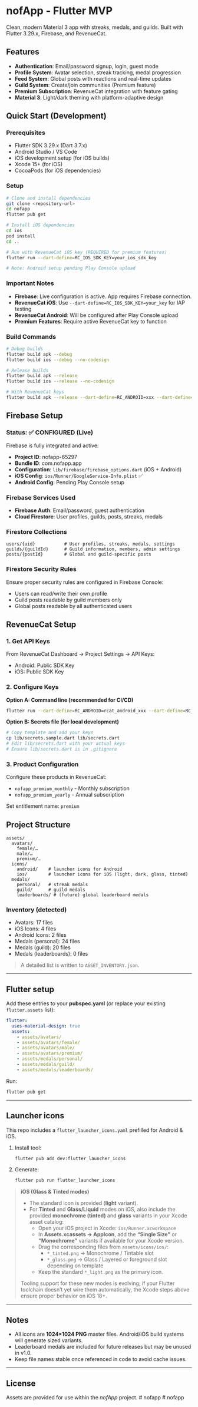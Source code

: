 # nofApp - Flutter MVP

Clean, modern Material 3 app with streaks, medals, and guilds. Built with Flutter 3.29.x, Firebase, and RevenueCat.

## Features

- **Authentication**: Email/password signup, login, guest mode
- **Profile System**: Avatar selection, streak tracking, medal progression  
- **Feed System**: Global posts with reactions and real-time updates
- **Guild System**: Create/join communities (Premium feature)
- **Premium Subscription**: RevenueCat integration with feature gating
- **Material 3**: Light/dark theming with platform-adaptive design

## Quick Start (Development)

### Prerequisites
- Flutter SDK 3.29.x (Dart 3.7.x)
- Android Studio / VS Code
- iOS development setup (for iOS builds)
- Xcode 15+ (for iOS)
- CocoaPods (for iOS dependencies)

### Setup
```bash
# Clone and install dependencies
git clone <repository-url>
cd nofapp
flutter pub get

# Install iOS dependencies
cd ios
pod install
cd ..

# Run with RevenueCat iOS key (REQUIRED for premium features)
flutter run --dart-define=RC_IOS_SDK_KEY=your_ios_sdk_key

# Note: Android setup pending Play Console upload
```

### Important Notes
- **Firebase**: Live configuration is active. App requires Firebase connection.
- **RevenueCat iOS**: Use `--dart-define=RC_IOS_SDK_KEY=your_key` for IAP testing
- **RevenueCat Android**: Will be configured after Play Console upload
- **Premium Features**: Require active RevenueCat key to function

### Build Commands
```bash
# Debug builds
flutter build apk --debug
flutter build ios --debug --no-codesign

# Release builds  
flutter build apk --release
flutter build ios --release --no-codesign

# With RevenueCat keys
flutter build apk --release --dart-define=RC_ANDROID=xxx --dart-define=RC_IOS=yyy
```

## Firebase Setup

### Status: ✅ CONFIGURED (Live)

Firebase is fully integrated and active:
- **Project ID**: nofapp-65297
- **Bundle ID**: com.nofapp.app
- **Configuration**: `lib/firebase/firebase_options.dart` (iOS + Android)
- **iOS Config**: `ios/Runner/GoogleService-Info.plist` ✅
- **Android Config**: Pending Play Console setup

### Firebase Services Used
- **Firebase Auth**: Email/password, guest authentication
- **Cloud Firestore**: User profiles, guilds, posts, streaks, medals

### Firestore Collections
```
users/{uid}           # User profiles, streaks, medals, settings
guilds/{guildId}      # Guild information, members, admin settings
posts/{postId}        # Global and guild-specific posts
```

### Firestore Security Rules
Ensure proper security rules are configured in Firebase Console:
- Users can read/write their own profile
- Guild posts readable by guild members only
- Global posts readable by all authenticated users

## RevenueCat Setup

### 1. Get API Keys
From RevenueCat Dashboard → Project Settings → API Keys:
- Android: Public SDK Key
- iOS: Public SDK Key

### 2. Configure Keys
**Option A: Command line (recommended for CI/CD)**
```bash
flutter run --dart-define=RC_ANDROID=rcat_android_xxx --dart-define=RC_IOS=rcat_ios_yyy
```

**Option B: Secrets file (for local development)**
```bash
# Copy template and add your keys
cp lib/secrets.sample.dart lib/secrets.dart
# Edit lib/secrets.dart with your actual keys
# Ensure lib/secrets.dart is in .gitignore
```

### 3. Product Configuration
Configure these products in RevenueCat:
- `nofapp_premium_monthly` - Monthly subscription
- `nofapp_premium_yearly` - Annual subscription

Set entitlement name: `premium`

## Project Structure

```
assets/
  avatars/
    female/…
    male/…
    premium/…
  icons/
    android/    # launcher icons for Android
    ios/        # launcher icons for iOS (light, dark, glass, tinted)
  medals/
    personal/   # streak medals
    guild/      # guild medals
    leaderboards/ # (future) global leaderboard medals
```

### Inventory (detected)
- Avatars: 17 files
- iOS Icons: 4 files
- Android Icons: 2 files
- Medals (personal): 24 files
- Medals (guild): 20 files
- Medals (leaderboards): 0 files

> A detailed list is written to `ASSET_INVENTORY.json`.

---

## Flutter setup

Add these entries to your **pubspec.yaml** (or replace your existing `flutter.assets` list):

```yaml
flutter:
  uses-material-design: true
  assets:
    - assets/avatars/
    - assets/avatars/female/
    - assets/avatars/male/
    - assets/avatars/premium/
    - assets/medals/personal/
    - assets/medals/guild/
    - assets/medals/leaderboards/
```

Run:
```bash
flutter pub get
```

---

## Launcher icons

This repo includes a `flutter_launcher_icons.yaml` prefilled for Android & iOS.

1. Install tool:
   ```bash
   flutter pub add dev:flutter_launcher_icons
   ```
2. Generate:
   ```bash
   flutter pub run flutter_launcher_icons
   ```

> **iOS (Glass & Tinted modes)**  
> - The standard icon is provided (**light** variant).  
> - For **Tinted** and **Glass/Liquid** modes on iOS, also include the provided **monochrome (tinted)** and **glass** variants in your Xcode asset catalog:
>   - Open your iOS project in Xcode: `ios/Runner.xcworkspace`
>   - In **Assets.xcassets → AppIcon**, add the **“Single Size”** or **“Monochrome”** variants if available for your Xcode version.
>   - Drag the corresponding files from `assets/icons/ios/`:
>     - `*_tinted.png` → Monochrome / Tintable slot
>     - `*_glass.png`   → Glass / Layered or foreground slot depending on template
>   - Keep the standard `*_light.png` as the primary icon.
>
> Tooling support for these new modes is evolving; if your Flutter toolchain doesn’t yet wire them automatically, the Xcode steps above ensure proper behavior on iOS 18+.

---

## Notes
- All icons are **1024×1024 PNG** master files. Android/iOS build systems will generate sized variants.
- Leaderboard medals are included for future releases but may be unused in v1.0.
- Keep file names stable once referenced in code to avoid cache issues.

---

## License
Assets are provided for use within the *nofApp* project.
#   n o f a p p  
 #   n o f a p p  
 
